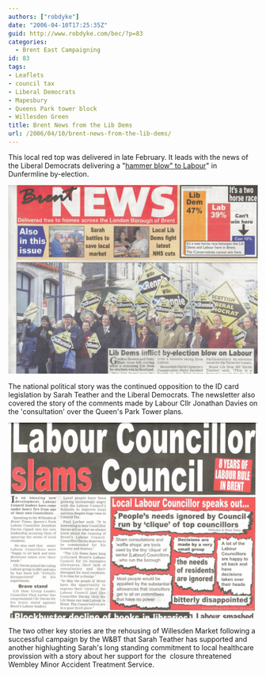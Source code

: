```yaml
---
authors: ["robdyke"]
date: "2006-04-10T17:25:35Z"
guid: http://www.robdyke.com/bec/?p=83
categories:
  - Brent East Campaigning
id: 83
tags:
- Leaflets
- council tax
- Liberal Democrats
- Mapesbury
- Queens Park tower block
- Willesden Green
title: Brent News from the Lib Dems
url: /2006/04/10/brent-news-from-the-lib-dems/
---
```

This local red top was delivered in late February. It leads with the news of the Liberal Democrats delivering a "[hammer blow" to Labour](http://www.brentlibdems.org.uk/news/285.html "Link to Brent Lib dems news page")" in Dunfermline by-election.

[<img alt="brent news lib dems feb 06" id="image81" src="/pubfiles/2006/04/scan0024.jpg" />](/pubfiles/2006/04/scan0024.jpg "brent news lib dems feb 06")

The national political story was the continued opposition to the ID card legislation by Sarah Teather and the Liberal Democrats. The newsletter also covered the story of the comments made by Labour Cllr Jonathan Davies on the 'consultation' over the Queen's Park Tower plans.

[<img alt="brent news lib dems feb 06 - back page" id="image82" src="/pubfiles/2006/04/scan0025.jpg" />](/pubfiles/2006/04/scan0025.jpg "brent news lib dems feb 06 - back page")

The two other key stories are the rehousing of Willesden Market following a successful campaign by the W&#038;BT that Sarah Teather has supported and another highlughting Sarah's long standing commitment to local healthcare provission with a story about her support for the  closure threatened Wembley Minor Accident Treatment Service.